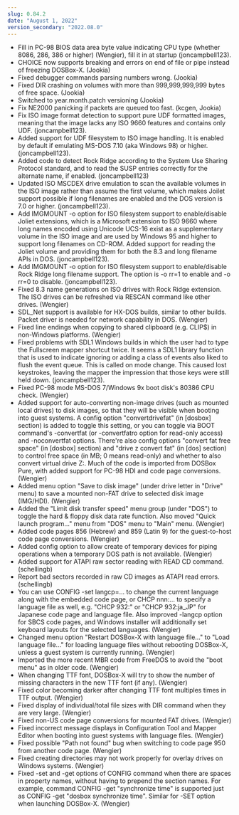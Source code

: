 ```yaml
---
slug: 0.84.2
date: "August 1, 2022"
version_secondary: "2022.08.0"
---
```


*   Fill in PC-98 BIOS data area byte value indicating
    CPU type (whether 8086, 286, 386 or higher)
    (Wengier), fill it in at startup (joncampbell123).
*   CHOICE now supports breaking and errors on end of
    file or pipe instead of freezing DOSBox-X. (Jookia)
*   Fixed debugger commands parsing numbers wrong. (Jookia)
*   Fixed DIR crashing on volumes with more than
    999,999,999,999 bytes of free space. (Jookia)
*   Switched to year.month.patch versioning (Jookia)
*   Fix NE2000 panicking if packets are queued too fast.
    (kcgen, Jookia)
*   Fix ISO image format detection to support pure
    UDF formatted images, meaning that the image
    lacks any ISO 9660 features and contains only
    UDF. (joncampbell123).
*   Added support for UDF filesystem to ISO image
    handling. It is enabled by default if emulating
    MS-DOS 7.10 (aka Windows 98) or higher.
    (joncampbell123).
*   Added code to detect Rock Ridge according to the
    System Use Sharing Protocol standard, and to
    read the SUSP entries correctly for the alternate
    name, if enabled. (joncampbell123)
*   Updated ISO MSCDEX drive emulation to scan the
    available volumes in the ISO image rather than
    assume the first volume, which makes Joilet
    support possible if long filenames are enabled
    and the DOS version is 7.0 or higher. (joncampbell123).
*   Add IMGMOUNT -o option for ISO filesystem support
    to enable/disable Joliet extensions, which is a
    Microsoft extension to ISO 9660 where long names
    encoded using Unicode UCS-16 exist as a supplementary
    volume in the ISO image and are used by Windows 95
    and higher to support long filenames on CD-ROM.
    Added support for reading the Joliet volume and
    providing them for both the 8.3 and long filename
    APIs in DOS. (joncampbell123).
*   Add IMGMOUNT -o option for ISO filesystem support
    to enable/disable Rock Ridge long filename support.
    The option is -o rr=1 to enable and -o rr=0 to
    disable. (joncampbell123).
*   Fixed 8.3 name generations on ISO drives with Rock
    Ridge extension. The ISO drives can be refreshed
    via RESCAN command like other drives. (Wengier)
*   SDL_Net support is available for HX-DOS builds,
    similar to other builds. Packet driver is needed
    for network capability in DOS. (Wengier)
*   Fixed line endings when copying to shared clipboard
    (e.g. CLIP$) in non-Windows platforms. (Wengier)
*   Fixed problems with SDL1 Windows builds in which
    the user had to type the Fullscreen mapper shortcut
    twice. It seems a SDL1 library function that is
    used to indicate ignoring or adding a class of
    events also liked to flush the event queue. This
    is called on mode change. This caused lost
    keystrokes, leaving the mapper the impression that
    those keys were still held down. (joncampbell123).
*   Fixed PC-98 mode MS-DOS 7/Windows 9x boot disk's
    80386 CPU check. (Wengier)
*   Added support for auto-converting non-image drives
    (such as mounted local drives) to disk images, so
     that they will be visible when booting into guest
    systems. A config option "convertdrivefat" (in
    [dosbox] section) is added to toggle this setting,
    or you can toggle via BOOT command's -convertfat
    (or -convertfatro option for read-only access) and
    -noconvertfat options. There're also config options
    "convert fat free space" (in [dosbox] section) and
    "drive z convert fat" (in [dos] section) to control
    free space (in MB; 0 means read-only) and whether
    to also convert virtual drive Z:. Much of the code
    is imported from DOSBox Pure, with added support
    for PC-98 HDI and code page conversions. (Wengier)
*   Added menu option "Save to disk image" (under drive
    letter in "Drive" menu) to save a mounted non-FAT
    drive to selected disk image (IMG/HDI). (Wengier)
*   Added the "Limit disk transfer speed" menu group
    (under "DOS") to toggle the hard & floppy disk data
    rate function. Also moved "Quick launch program..."
    menu from "DOS" menu to "Main" menu. (Wengier)
*   Added code pages 856 (Hebrew) and 859 (Latin 9) for
    the guest-to-host code page conversions. (Wengier)
*   Added config option to allow create of temporary
    devices for piping operations when a temporary DOS
    path is not available. (Wengier)
*   Added support for ATAPI raw sector reading with
    READ CD command. (schellingb)
*   Report bad sectors recorded in raw CD images as
    ATAPI read errors. (schellingb)
*   You can use CONFIG -set langcp=... to change the
    current language along with the embedded code page,
    or CHCP nnn:... to specify a language file as well,
    e.g. "CHCP 932:" or "CHCP 932:ja_JP" for Japanese
    code page and language file. Also improved -langcp
    option for SBCS code pages, and Windows installer
    will additionally set keyboard layouts for the
    selected languages. (Wengier)
*   Changed menu option "Restart DOSBox-X with language
    file..." to "Load language file..." for loading
    language files without rebooting DOSBox-X, unless
    a guest system is currently running. (Wengier)
*   Imported the more recent MBR code from FreeDOS to
    avoid the "boot menu" as in older code. (Wengier)
*   When changing TTF font, DOSBox-X will try to show
    the number of missing characters in the new TTF
    font (if any). (Wengier)
*   Fixed color becoming darker after changing TTF font
    multiples times in TTF output. (Wengier)
*   Fixed display of individual/total file sizes with
    DIR command when they are very large. (Wengier)
*   Fixed non-US code page conversions for mounted FAT
    drives. (Wengier)
*   Fixed incorrect message displays in Configuration
    Tool and Mapper Editor when booting into guest
    systems with language files. (Wengier)
*   Fixed possible "Path not found" bug when switching
    to code page 950 from another code page. (Wengier)
*   Fixed creating directories may not work properly
    for overlay drives on Windows systems. (Wengier)
*   Fixed -set and -get options of CONFIG command when
    there are spaces in property names, without having
    to prepend the section names. For example, command
    CONFIG -get "synchronize time" is supported just
    as CONFIG -get "dosbox synchronize time". Similar
    for -SET option when launching DOSBox-X. (Wengier)